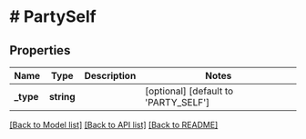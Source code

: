 # # PartySelf

## Properties

Name | Type | Description | Notes
------------ | ------------- | ------------- | -------------
**_type** | **string** |  | [optional] [default to 'PARTY_SELF']

[[Back to Model list]](../../README.md#models) [[Back to API list]](../../README.md#endpoints) [[Back to README]](../../README.md)
